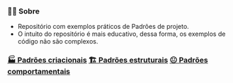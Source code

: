 ### 🤷‍♀️ Sobre 

- Repositório com exemplos práticos de Padrões de projeto. 
- O intuito do repositório é mais educativo, dessa forma, os exemplos de código não são complexos.

### [🏭 Padrões criacionais](https://github.com/AdrianeRibeiro/DesignPatternsRuby/blob/main/criacionais/)   [🏗️ Padrões estruturais](https://github.com/AdrianeRibeiro/DesignPatternsRuby/blob/main/estruturais/)   [😐 Padrões comportamentais](https://github.com/AdrianeRibeiro/DesignPatternsRuby/blob/main/comportamentais/)


